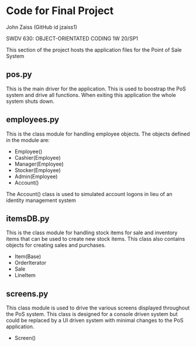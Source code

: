 # Code for Final Project

John Zaiss (GitHub id jzaiss1)

SWDV 630: OBJECT-ORIENTATED CODING 1W 20/SP1

This section of the project hosts the application files for the Point of Sale System

## pos.py

This is the main driver for the application. This is used to boostrap the PoS system and drive all functions.  When exiting this application the whole system shuts down.

## employees.py

This is the class module for handling employee objects.  The objects defined in the module are:

* Employee()
* Cashier(Employee)
* Manager(Employee)
* Stocker(Employee)
* Admin(Employee)
* Account()

The Account() class is used to simulated account logons in lieu of an identity management system

## itemsDB.py

This is the class module for handling stock items for sale and inventory items that can be used to create new stock items.  This class also contains objects for creating sales and purchases.

* Item(Base)
* OrderIterator
* Sale
* LineItem

## screens.py

This class module is used to drive the various screens displayed throughout the PoS system.  This class is designed for a console driven system but could be replaced by a UI driven system with minimal changes to the PoS application.  

* Screen()
